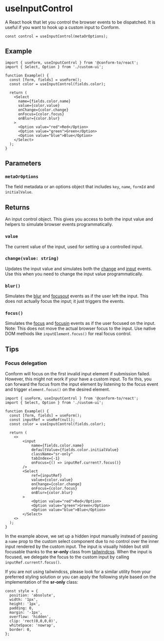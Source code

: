 # useInputControl

A React hook that let you control the browser events to be dispatched. It is useful if you want to hook up a custom input to Conform.

```tsx
const control = useInputControl(metaOrOptions);
```

## Example

```tsx
import { useForm, useInputControl } from '@conform-to/react';
import { Select, Option } from './custom-ui';

function Example() {
  const [form, fields] = useForm();
  const color = useInputControl(fields.color);

  return (
    <Select
      name={fields.color.name}
      value={color.value}
      onChange={color.change}
      onFocus={color.focus}
      onBlur={color.blur}
    >
      <Option value="red">Red</Option>
      <Option value="green">Green</Option>
      <Option value="blue">Blue</Option>
    </Select>
  );
}
```

## Parameters

### `metaOrOptions`

The field metadata or an options object that includes `key`, `name`, `formId` and `initialValue`.

## Returns

An input control object. This gives you access to both the input value and helpers to simulate browser events programmatically.

### `value`

The current value of the input, used for setting up a controlled input.

### `change(value: string)`

Updates the input value and simulates both the [change](https://developer.mozilla.org/en-US/docs/Web/API/HTMLElement/change_event) and [input](https://developer.mozilla.org/en-US/docs/Web/API/Element/input_event) events. Use this when you need to change the input value programmatically.

### `blur()`

Simulates the [blur](https://developer.mozilla.org/en-US/docs/Web/API/Element/blur_event) and [focusout](https://developer.mozilla.org/en-US/docs/Web/API/Element/focusout_event) events as if the user left the input. This does not actually focus the input; it just triggers the events.

### `focus()`

Simulates the [focus](https://developer.mozilla.org/en-US/docs/Web/API/HTMLElement/focus) and [focusin](https://developer.mozilla.org/en-US/docs/Web/API/Element/focusin_event) events as if the user focused on the input. Note: This does not move the actual browser focus to the input. Use native DOM methods like `inputElement.focus()` for real focus control.

## Tips

### Focus delegation

Conform will focus on the first invalid input element if submission failed. However, this might not work if your have a custom input. To fix this, you can forward the focus from the input element by listening to the focus event and trigger `element.focus()` on the desired element.

```tsx
import { useForm, useInputControl } from '@conform-to/react';
import { Select, Option } from './custom-ui';

function Example() {
  const [form, fields] = useForm();
  const inputRef = useRef(null);
  const color = useInputControl(fields.color);

  return (
    <>
        <input
            name={fields.color.name}
            defaultValue={fields.color.initialValue}
            className="sr-only"
            tabIndex={-1}
            onFocus={() => inputRef.current?.focus()}
        />
        <Select
            ref={inputRef}
            value={color.value}
            onChange={color.change}
            onFocus={color.focus}
            onBlur={color.blur}
        >
            <Option value="red">Red</Option>
            <Option value="green">Green</Option>
            <Option value="blue">Blue</Option>
        </Select>
    <>
  );
}
```

In the example above, we set up a hidden input manually instead of passing a `name` prop to the custom select component due to no control over the inner input rendered by the custom input. The input is visually hidden but still focusable thanks to the **sr-only** class from [tailwindcss](https://tailwindcss.com/docs/screen-readers#screen-reader-only-elements). When the input is focused, we delegate the focus to the custom input by calling `inputRef.current?.focus()`.

If you are not using tailwindcss, please look for a similar utility from your preferred styling solution or you can apply the following style based on the implementation of the **sr-only** class:

```tsx
const style = {
  position: 'absolute',
  width: '1px',
  height: '1px',
  padding: 0,
  margin: '-1px',
  overflow: 'hidden',
  clip: 'rect(0,0,0,0)',
  whiteSpace: 'nowrap',
  border: 0,
};
```
